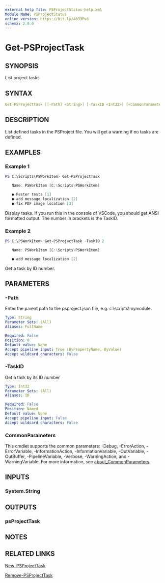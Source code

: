 ```yaml
---
external help file: PSProjectStatus-help.xml
Module Name: PSProjectStatus
online version: https://bit.ly/4833Pv8
schema: 2.0.0
---
```


# Get-PSProjectTask

## SYNOPSIS

List project tasks

## SYNTAX

```yaml
Get-PSProjectTask [[-Path] <String>] [-TaskID <Int32>] [<CommonParameters>]
```

## DESCRIPTION

List defined tasks in the PSProject file. You will get a warning if no tasks are defined.

## EXAMPLES

### Example 1

```powershell
PS C:\Scripts\PSWorkItem> Get-PSProjectTask

   Name: PSWorkItem [C:\Scripts\PSWorkItem]

   ● Pester tests [1]
   ● add message localization [2]
   ● fix PDF image location [3]

```

Display tasks. If you run this in the console of VSCode, you should get ANSI formatted output. The number in brackets is the TaskID.

### Example 2

```powershell
PS C:\PSWorkItem> Get-PSProjectTask -TaskID 2

   Name: PSWorkItem [C:\Scripts\PSWorkItem]

   ● add message localization [2]
```

Get a task by ID number.

## PARAMETERS

### -Path

Enter the parent path to the psproject.json file, e.g.
c:\scripts\mymodule.

```yaml
Type: String
Parameter Sets: (All)
Aliases: FullName

Required: False
Position: 0
Default value: None
Accept pipeline input: True (ByPropertyName, ByValue)
Accept wildcard characters: False
```

### -TaskID

Get a task by its ID number

```yaml
Type: Int32
Parameter Sets: (All)
Aliases: ID

Required: False
Position: Named
Default value: None
Accept pipeline input: False
Accept wildcard characters: False
```

### CommonParameters

This cmdlet supports the common parameters: -Debug, -ErrorAction, -ErrorVariable, -InformationAction, -InformationVariable, -OutVariable, -OutBuffer, -PipelineVariable, -Verbose, -WarningAction, and -WarningVariable. For more information, see [about_CommonParameters](http://go.microsoft.com/fwlink/?LinkID=113216).

## INPUTS

### System.String

## OUTPUTS

### psProjectTask

## NOTES

## RELATED LINKS

[New-PSProjectTask](New-PSProjectTask.md)

[Remove-PSProjectTask](Remove-PSProjectTask.md)
